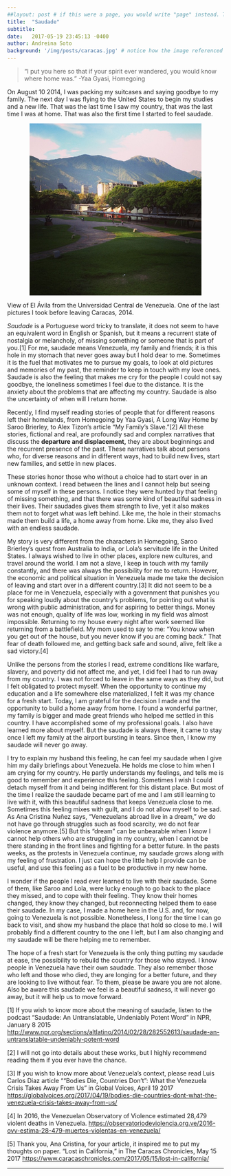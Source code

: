 ```yaml
---
##layout: post # if this were a page, you would write "page" instead. They layouts are subtly different. Try it to see what happens.
title:  "Saudade"
subtitle:
date:   2017-05-19 23:45:13 -0400
author: Andreina Soto
background: '/img/posts/caracas.jpg' # notice how the image referenced is in your project's /img/posts/ folder.
---
```


>“I put you here so that if your spirit ever wandered,
>you would know where home was.”
-Yaa Gyasi, Homegoing

On August 10 2014, I was packing my suitcases and saying goodbye to my family. The next day I was flying to the United States to begin my studies and a new life. That was the last time I saw my country, that was the last time I was at home. That was also the first time I started to feel saudade.

<img src="/img/posts/caracas.jpg" style="display: block; width: 400px; margin-right: auto; margin-left: auto;" />
<p class="caption123">View of El Ávila from the Universidad Central de Venezuela. One of the last pictures I took before leaving Caracas, 2014.</p>

*Saudade* is a Portuguese word tricky to translate, it does not seem to have an equivalent word in English or Spanish, but it means a recurrent state of nostalgia or melancholy, of missing something or someone that is part of you.[1] For me, saudade means Venezuela, my family and friends; it is this hole in my stomach that never goes away but I hold dear to me. Sometimes it is the fuel that motivates me to pursue my goals, to look at old pictures and memories of my past, the reminder to keep in touch with my love ones. Saudade is also the feeling that makes me cry for the people I could not say goodbye, the loneliness sometimes I feel due to the distance. It is the anxiety about the problems that are affecting my country. Saudade is also the uncertainty of when will I return home.

<p class="caption123"> Recently, I find myself reading stories of people that for different reasons left their homelands, from Homegoing by Yaa Gyasi, A Long Way Home by Saroo Brierley, to Alex Tizon’s article “My Family’s Slave.”[2] All these stories, fictional and real, are profoundly sad and complex narratives that discuss the <b>departure and displacement,</b> they are about beginnings and the recurrent presence of the past. These narratives talk about persons who, for diverse reasons and in different ways, had to build new lives, start new families, and settle in new places.</p>

These stories honor those who without a choice had to start over in an unknown context. I read between the lines and I cannot help but seeing some of myself in these persons. I notice they were hunted by that feeling of missing something, and that there was some kind of beautiful sadness in their lives. Their saudades gives them strength to live, yet it also makes them not to forget what was left behind. Like me, the hole in their stomachs made them build a life, a home away from home. Like me, they also lived with an endless saudade.

My story is very different from the characters in Homegoing, Saroo Brierley’s quest from Australia to India, or Lola’s servitude life in the United States. I always wished to live in other places, explore new cultures, and travel around the world. I am not a slave, I keep in touch with my family constantly, and there was always the possibility for me to return. However, the economic and political situation in Venezuela made me take the decision of leaving and start over in a different country.[3] It did not seem to be a place for me in Venezuela, especially with a government that punishes you for speaking loudly about the country’s problems, for pointing out what is wrong with public administration, and for aspiring to better things. Money was not enough, quality of life was low, working in my field was almost impossible. Returning to my house every night after work seemed like returning from a battlefield. My mom used to say to me: “You know when you get out of the house, but you never know if you are coming back.” That fear of death followed me, and getting back safe and sound, alive, felt like a sad victory.[4]

Unlike the persons from the stories I read, extreme conditions like warfare, slavery, and poverty did not affect me, and yet, I did feel I had to run away from my country. I was not forced to leave in the same ways as they did, but I felt obligated to protect myself. When the opportunity to continue my education and a life somewhere else materialized, I felt it was my chance for a fresh start. Today, I am grateful for the decision I made and the opportunity to build a home away from home. I found a wonderful partner, my family is bigger and made great friends who helped me settled in this country. I have accomplished some of my professional goals. I also have learned more about myself. But the saudade is always there, it came to stay once I left my family at the airport bursting in tears. Since then, I know my saudade will never go away.

I try to explain my husband this feeling, he can feel my saudade when I give him my daily briefings about Venezuela. He holds me close to him when I am crying for my country. He partly understands my feelings, and tells me is good to remember and experience this feeling. Sometimes I wish I could detach myself from it and being indifferent for this distant place. But most of the time I realize the saudade became part of me and I am still learning to live with it, with this beautiful sadness that keeps Venezuela close to me. Sometimes this feeling mixes with guilt, and I do not allow myself to be sad. As Ana Cristina Nuñez says, “Venezuelans abroad live in a dream,” we do not have go through struggles such as food scarcity, we do not fear violence anymore.[5] But this “dream” can be unbearable when I know I cannot help others who are struggling in my country, when I cannot be there standing in the front lines and fighting for a better future. In the pasts weeks, as the protests in Venezuela continue, my saudade grows along with my feeling of frustration. I just can hope the little help I provide can be useful, and use this feeling as a fuel to be productive in my new home.

I wonder if the people I read ever learned to live with their saudade. Some of them, like Saroo and Lola, were lucky enough to go back to the place they missed, and to cope with their feeling. They know their homes changed, they know they changed, but reconnecting helped them to ease their saudade. In my case, I made a home here in the U.S. and, for now, going to Venezuela is not possible. Nonetheless, I long for the time I can go back to visit, and show my husband the place that hold so close to me. I will probably find a different country to the one I left, but I am also changing and my saudade will be there helping me to remember.

The hope of a fresh start for Venezuela is the only thing putting my saudade at ease, the possibility to rebuild the country for those who stayed. I know people in Venezuela have their own saudade. They also remember those who left and those who died, they are longing for a better future, and they are looking to live without fear. To them, please be aware you are not alone. Also be aware this saudade we feel is a beautiful sadness, it will never go away, but it will help us to move forward.


[1] If you wish to know more about the meaning of saudade, listen to the podcast “Saudade: An Untranslatable, Undeniably Potent Word” in NPR, January 8 2015 http://www.npr.org/sections/altlatino/2014/02/28/282552613/saudade-an-untranslatable-undeniably-potent-word

[2] I will not go into details about these works, but I highly recommend reading them if you ever have the chance.

[3] If you wish to know more about Venezuela’s context, please read Luis Carlos Diaz article ““Bodies Die, Countries Don’t”: What the Venezuela Crisis Takes Away From Us” in Global Voices, April 19 2017 https://globalvoices.org/2017/04/19/bodies-die-countries-dont-what-the-venezuela-crisis-takes-away-from-us/

[4] In 2016, the Venezuelan Observatory of Violence estimated 28,479 violent deaths in Venezuela. https://observatoriodeviolencia.org.ve/2016-ovv-estima-28-479-muertes-violentas-en-venezuela/

[5] Thank you, Ana Cristina, for your article, it inspired me to put my thoughts on paper. “Lost in California,” in The Caracas Chronicles, May 15 2017 https://www.caracaschronicles.com/2017/05/15/lost-in-california/

---
